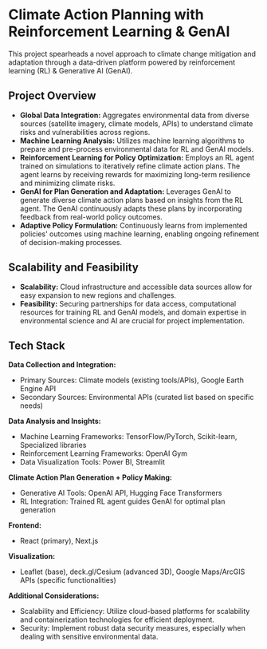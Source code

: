 

# Climate Action Planning with Reinforcement Learning & GenAI 

This project spearheads a novel approach to climate change mitigation and adaptation through a data-driven platform powered by reinforcement learning (RL) & Generative AI (GenAI).

## Project Overview

* **Global Data Integration:** Aggregates environmental data from diverse sources (satellite imagery, climate models, APIs) to understand climate risks and vulnerabilities across regions.
* **Machine Learning Analysis:** Utilizes machine learning algorithms to prepare and pre-process environmental data for RL and GenAI models.
* **Reinforcement Learning for Policy Optimization:** Employs an RL agent trained on simulations to iteratively refine climate action plans. The agent learns by receiving rewards for maximizing long-term resilience and minimizing climate risks.
* **GenAI for Plan Generation and Adaptation:** Leverages GenAI to generate diverse climate action plans based on insights from the RL agent. The GenAI continuously adapts these plans by incorporating feedback from real-world policy outcomes.
* **Adaptive Policy Formulation:** Continuously learns from implemented policies' outcomes using machine learning, enabling ongoing refinement of decision-making processes.

## Scalability and Feasibility

* **Scalability:** Cloud infrastructure and accessible data sources allow for easy expansion to new regions and challenges.
* **Feasibility:** Securing partnerships for data access, computational resources for training RL and GenAI models, and domain expertise in environmental science and AI are crucial for project implementation.

## Tech Stack

**Data Collection and Integration:**

* Primary Sources: Climate models (existing tools/APIs), Google Earth Engine API
* Secondary Sources: Environmental APIs (curated list based on specific needs)

**Data Analysis and Insights:**

* Machine Learning Frameworks: TensorFlow/PyTorch, Scikit-learn, Specialized libraries 
* Reinforcement Learning Frameworks: OpenAI Gym
* Data Visualization Tools: Power BI, Streamlit

**Climate Action Plan Generation + Policy Making:**

* Generative AI Tools: OpenAI API, Hugging Face Transformers 
* RL Integration: Trained RL agent guides GenAI for optimal plan generation

**Frontend:**

* React (primary), Next.js

**Visualization:**

* Leaflet (base), deck.gl/Cesium (advanced 3D), Google Maps/ArcGIS APIs (specific functionalities)

**Additional Considerations:**

* Scalability and Efficiency: Utilize cloud-based platforms for scalability and containerization technologies for efficient deployment.
* Security: Implement robust data security measures, especially when dealing with sensitive environmental data.



